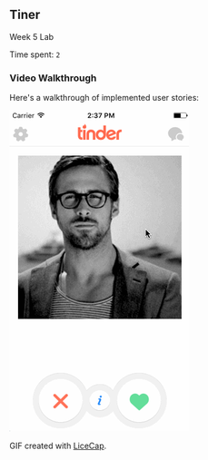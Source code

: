 ## Tiner

Week 5 Lab

Time spent: `2`

### Video Walkthrough 

Here's a walkthrough of implemented user stories:

<img src='demo_tinder.gif' title='Video Walkthrough' width='' alt='Video Walkthrough' />

GIF created with [LiceCap](http://www.cockos.com/licecap/).
